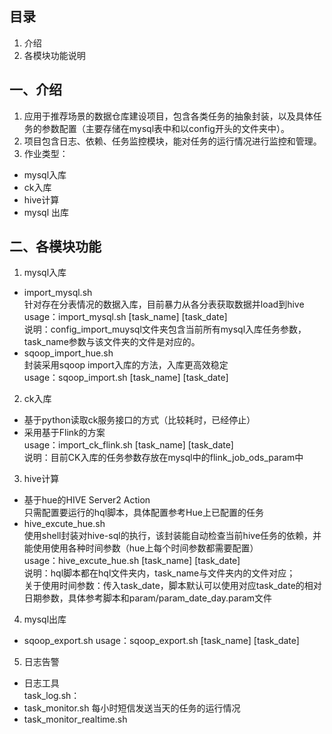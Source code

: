 ## 目录
1. 介绍
2. 各模块功能说明

## <a name="module">一、介绍</a>
1. 应用于推荐场景的数据仓库建设项目，包含各类任务的抽象封装，以及具体任务的参数配置（主要存储在mysql表中和以config开头的文件夹中）。
2. 项目包含日志、依赖、任务监控模块，能对任务的运行情况进行监控和管理。
3. 作业类型：
 - mysql入库
 - ck入库
 - hive计算
 - mysql 出库

## <a name="module">二、各模块功能</a>
1. mysql入库  
 - import_mysql.sh  
 针对存在分表情况的数据入库，目前暴力从各分表获取数据并load到hive  
 usage：import_mysql.sh [task_name] [task_date]  
 说明：config_import_muysql文件夹包含当前所有mysql入库任务参数，task_name参数与该文件夹的文件是对应的。  
 - sqoop_import_hue.sh  
    封装采用sqoop import入库的方法，入库更高效稳定  
     usage：sqoop_import.sh [task_name] [task_date]  
     
2. ck入库
 - 基于python读取ck服务接口的方式（比较耗时，已经停止）
 - 采用基于Flink的方案  
 usage：import_ck_flink.sh [task_name] [task_date]  
 说明：目前CK入库的任务参数存放在mysql中的flink_job_ods_param中
 
3. hive计算
 - 基于hue的HIVE Server2 Action  
    只需配置要运行的hql脚本，具体配置参考Hue上已配置的任务  
 - hive_excute_hue.sh  
 使用shell封装对hive-sql的执行，该封装能自动检查当前hive任务的依赖，并能使用使用各种时间参数（hue上每个时间参数都需要配置）  
 usage：hive_excute_hue.sh [task_name] [task_date]  
 说明：hql脚本都在hql文件夹内，task_name与文件夹内的文件对应；  
 关于使用时间参数：传入task_date，脚本默认可以使用对应task_date的相对日期参数，具体参考脚本和param/param_date_day.param文件  
 
4. mysql出库  
 - sqoop_export.sh
 usage：sqoop_export.sh [task_name] [task_date]  
 
 
5. 日志告警  
- 日志工具  
task_log.sh：
- task_monitor.sh 每小时短信发送当天的任务的运行情况
- task_monitor_realtime.sh 






